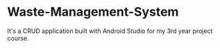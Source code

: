 # Waste-Management-System
It's a CRUD application built with Android Studio for my 3rd year project course. 
